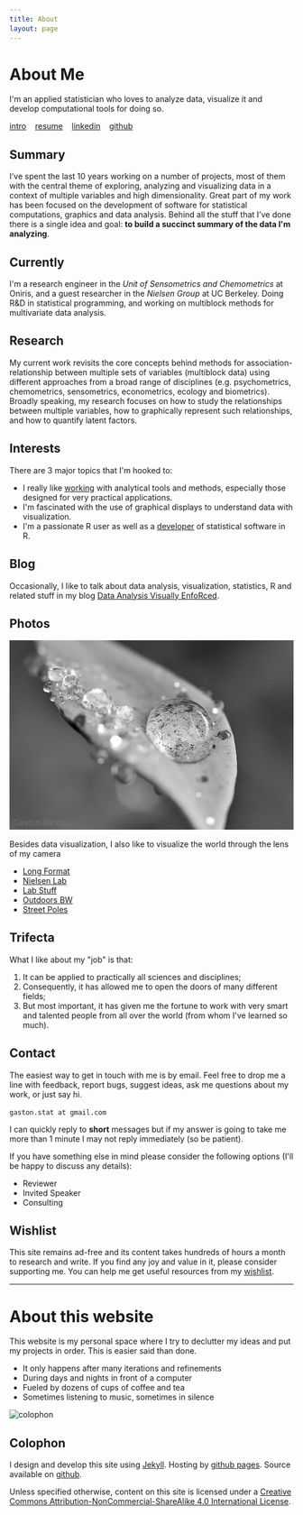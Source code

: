 ```yaml
---
title: About
layout: page
---
```


# About Me

I'm an applied statistician who loves to analyze data, visualize it
and develop computational tools for doing so.

<a href="https://docs.google.com/presentation/d/1SgaTJpjoL4YCklgB_CMgaQldoxv8rIJFvuTPilDPKGs/pub?start=false&loop=false&delayms=3000" target="_blank">intro</a>&nbsp;&nbsp;&nbsp;
<a href="/about/GastonSanchez_resumecode.pdf">resume</a>&nbsp;&nbsp;&nbsp;
<a href="http://www.linkedin.com/in/sanchezgaston" target="_blank">linkedin</a>&nbsp;&nbsp;&nbsp;
<a href="https://github.com/gastonstat" target="_blank">github</a>


## Summary

I’ve spent the last 10 years working on a number of projects, most of them with the 
central theme of exploring, analyzing and visualizing data in a context of multiple 
variables and high dimensionality. Great part of my work has been focused on the 
development of software for statistical computations, graphics and data analysis. 
Behind all the stuff that I’ve done there is a single idea and goal: 
**to build a succinct summary of the data I'm analyzing**.


## Currently

I'm a research engineer in the <i>Unit of Sensometrics and Chemometrics</i> at Oniris, 
and a guest researcher in the <i>Nielsen Group</i> at UC Berkeley. 
Doing R&D in statistical programming, and working on multiblock methods for multivariate 
data analysis.


## Research

My current work revisits the core concepts behind methods for association-relationship 
between multiple sets of variables (multiblock data) using different approaches from a 
broad range of disciplines (e.g. psychometrics, chemometrics, sensometrics, 
econometrics, ecology and biometrics). Broadly speaking, my research focuses on how to 
study the relationships between multiple variables, how to graphically represent such 
relationships, and how to quantify latent factors.  



## Interests

There are 3 major topics that I'm hooked to:
 
- I really like [working](/work) with analytical tools 
and methods, especially those designed for very practical applications.
- I'm fascinated with the use of graphical displays to understand data with 
visualization.
- I'm a passionate R user as well as a 
[developer](/software) of statistical software in R.


## Blog

Occasionally, I like to talk about data analysis, visualization, statistics, R and 
related stuff in my blog [Data Analysis Visually EnfoRced](/blog).


## Photos

<img class="centered" src="/images/website/water_drop.JPG">

Besides data visualization, I also like to visualize the world through the lens of my camera

- <a href="https://plus.google.com/photos/117265732281156472530/albums/5923141177468349217" target="_blank">Long Format</a><br>
- <a href="https://plus.google.com/photos/117265732281156472530/albums/5850583855206261729" target="_blank">Nielsen Lab</a><br>
- <a href="https://plus.google.com/photos/117265732281156472530/albums/5855398230533809713" target="_blank">Lab Stuff</a><br>
- <a href="https://plus.google.com/photos/117265732281156472530/albums/5684951439367440929" target="_blank">Outdoors BW</a><br>
- <a href="https://plus.google.com/photos/117265732281156472530/albums/5846352754687836433" target="_blank">Street Poles</a><br>


## Trifecta

What I like about my "job" is that:

1. It can be applied to practically all sciences and disciplines;
2. Consequently, it has allowed me to open the doors of many different fields;
3. But most important, it has given me the fortune to work with very smart and talented 
people from all over the world (from whom I've learned so much).


## Contact

The easiest way to get in touch with me is by email. Feel free to drop me a line with 
feedback, report bugs, suggest ideas, ask me questions about my work, or just say hi.

```gaston.stat at gmail.com```

I can quickly reply to **short** messages but if my answer is going to take me more than 1 
minute I may not reply immediately (so be patient). 

If you have something else in mind please consider the following options 
(I'll be happy to discuss any details):

- Reviewer
- Invited Speaker
- Consulting


## Wishlist

This site remains ad-free and its content takes hundreds of hours a month to research and write. 
If you find any joy and value in it, please consider supporting me. You can help me get 
useful resources from my <a href="http://amzn.com/w/247IGP8DY2ER5" target="_blank">wishlist</a>.

<hr>

# About this website

This website is my personal space where I try to declutter my ideas and put my 
projects in order. This is easier said than done.
  
- It only happens after many iterations and refinements
- During days and nights in front of a computer
- Fueled by dozens of cups of coffee and tea
- Sometimes listening to music, sometimes in silence

<p>
<img class="centered" src="http://farm4.staticflickr.com/3765/11406802826_77d023acc1_o.jpg" alt="colophon"/> 
</p>

## Colophon

I design and develop this site using [Jekyll](https://github.com/mojombo/jekyll). 
Hosting by [github pages](https://pages.github.com). Source available on 
[github](https://github.com/gastonstat/gastonstat.github.io).


Unless specified otherwise, content on this site is licensed under a 
[Creative Commons Attribution-NonCommercial-ShareAlike 4.0 International License](http://creativecommons.org/licenses/by-nc-sa/4.0/).


